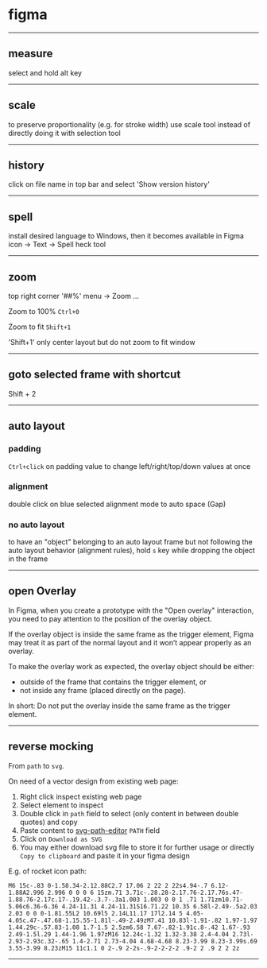 # figma

---

## measure

select and hold alt key

---

## scale

to preserve proportionality (e.g. for stroke width) use scale tool instead of directly doing it with selection tool

---

## history

click on file name in top bar and select 'Show version history'

---

## spell

install desired language to Windows, then it becomes available in Figma icon -> Text -> Spell heck tool

---

## zoom

top right corner '##%' menu -> Zoom ...

Zoom to 100% `Ctrl+0`

Zoom to fit `Shift+1`

'Shift+1' only center layout but do not zoom to fit window

---

## goto selected frame with shortcut

Shift + 2

---

## auto layout

### padding

`Ctrl+click` on padding value to change left/right/top/down values at once

### alignment

double click on blue selected alignment mode to auto space (Gap)

### no auto layout

to have an "object" belonging to an auto layout frame but not following the auto layout behavior (alignment rules), hold `s` key while dropping the object in the frame

---

## open Overlay

In Figma, when you create a prototype with the "Open overlay" interaction, you need to pay attention to the position of the overlay object.

If the overlay object is inside the same frame as the trigger element, Figma may treat it as part of the normal layout and it won’t appear properly as an overlay.

To make the overlay work as expected, the overlay object should be either:

- outside of the frame that contains the trigger element, or  
- not inside any frame (placed directly on the page).

In short: Do not put the overlay inside the same frame as the trigger element.

---

## reverse mocking

From `path` to `svg`.

On need of a vector design from existing web page:

1. Right click inspect existing web page  
2. Select element to inspect  
3. Double click in `path` field to select (only content in between double quotes) and copy  
4. Paste content to [svg-path-editor](https://yqnn.github.io/svg-path-editor/) `PATH` field  
5. Click on `Download as SVG`  
6. You may either download svg file to store it for further usage or directly `Copy to clipboard` and paste it in your figma design

E.g. of rocket icon path:

```path
M6 15c-.83 0-1.58.34-2.12.88C2.7 17.06 2 22 2 22s4.94-.7 6.12-1.88A2.996 2.996 0 0 0 6 15zm.71 3.71c-.28.28-2.17.76-2.17.76s.47-1.88.76-2.17c.17-.19.42-.3.7-.3a1.003 1.003 0 0 1 .71 1.71zm10.71-5.06c6.36-6.36 4.24-11.31 4.24-11.31S16.71.22 10.35 6.58l-2.49-.5a2.03 2.03 0 0 0-1.81.55L2 10.69l5 2.14L11.17 17l2.14 5 4.05-4.05c.47-.47.68-1.15.55-1.81l-.49-2.49zM7.41 10.83l-1.91-.82 1.97-1.97 1.44.29c-.57.83-1.08 1.7-1.5 2.5zm6.58 7.67-.82-1.91c.8-.42 1.67-.93 2.49-1.5l.29 1.44-1.96 1.97zM16 12.24c-1.32 1.32-3.38 2.4-4.04 2.73l-2.93-2.93c.32-.65 1.4-2.71 2.73-4.04 4.68-4.68 8.23-3.99 8.23-3.99s.69 3.55-3.99 8.23zM15 11c1.1 0 2-.9 2-2s-.9-2-2-2-2 .9-2 2 .9 2 2 2z
```

---
